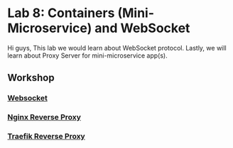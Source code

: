# Lab 8: Containers (Mini-Microservice) and WebSocket

Hi guys, This lab we would learn about WebSocket protocol. Lastly, we will learn about Proxy Server for mini-microservice app(s). 


## Workshop

### [Websocket]()

### [Nginx Reverse Proxy]()

### [Traefik Reverse Proxy]()